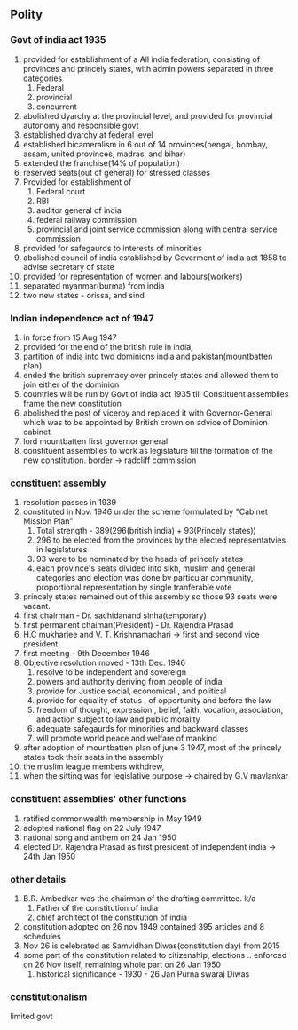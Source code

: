 ## Polity
### Govt of india act 1935
1. provided for establishment of a All india federation, consisting of provinces and princely states, with admin powers separated in three categories 
	1. Federal
	2. provincial
	3. concurrent
2. abolished dyarchy at the provincial level, and provided for provincial autonomy and responsible govt
3. established dyarchy at federal level
4. established bicameralism in 6 out of 14 provinces(bengal, bombay, assam, united provinces, madras, and bihar)
5. extended the franchise(14% of population)
6. reserved seats(out of general) for stressed classes
7. Provided for establishment of 
	1. Federal court
	2. RBI
	3. auditor general of india
	4. federal railway commission
	5. provincial and joint service commission along with central service commission
8. provided for safegaurds to interests of minorities
9. abolished council of india established by Goverment of india act 1858 to advise secretary of state
10. provided for representation of women and labours(workers)
11. separated myanmar(burma) from india
12. two new states - orissa, and sind

### Indian independence act of 1947
1. in force from 15 Aug 1947
2. provided for the end of the british rule in india,
3. partition of india into two dominions india and pakistan(mountbatten plan)
4. ended the british supremacy over princely states and allowed them to join either of the dominion
5. countries will be run by Govt of india act 1935 till Constituent assemblies frame the new constitution
6. abolished the post of viceroy and replaced it with Governor-General which was to be appointed by British crown on advice of Dominion cabinet
7. lord mountbatten first governor general
8. constituent assemblies to work as legislature till the formation of the new constitution.
border -> radcliff commission
### constituent assembly
1. resolution passes in 1939
2. constituted in Nov. 1946 under the scheme formulated by "Cabinet Mission Plan"
	1. Total strength - 389(296(british india) + 93(Princely states))
	2. 296 to be elected from the provinces by the elected representatvies in legislatures
	3. 93 were to be nominated by the heads of princely states
	4. each province's seats divided into sikh, muslim and general categories and election was done by particular community, proportional representation by single tranferable vote
3. princely states remained out of this assembly so those 93 seats were vacant.
4. first chairman - Dr. sachidanand sinha(temporary)
5. first permanent chaiman(President) - Dr. Rajendra Prasad
6. H.C mukharjee and V. T. Krishnamachari -> first and second vice president
7. first meeting - 9th December 1946
8. Objective resolution moved - 13th Dec. 1946
	1. resolve to be independent and sovereign
	2. powers and authority deriving from people of india
	3. provide for Justice social, economical , and political
	4. provide for equality of status , of opportunity and before the law
	5. freedom of thought, expression , belief, faith, vocation, association, and action subject to law and public morality
	6. adequate safegaurds for minorities and backward classes
	7. will promote world peace and welfare of mankind
9. after adoption of mountbatten plan of june 3 1947, most of the princely states took their seats in the assembly
10. the muslim league members withdrew, 
11. when the sitting was for legislative purpose -> chaired by G.V mavlankar
### constituent assemblies' other functions
1. ratified commonwealth membership in May 1949
2. adopted national flag on 22 July 1947
3. national song and anthem on 24 Jan 1950
4. elected Dr. Rajendra Prasad as first president of independent india -> 24th Jan 1950
### other details
1. B.R. Ambedkar was the chairman of the drafting committee. k/a
	1. Father of the constitution of india
	2. chief architect of the constitution of india
2. constitution adopted on 26 nov 1949 contained 395 articles and 8 schedules
3. Nov 26 is celebrated as Samvidhan Diwas(constitution day) from 2015
4. some part of the constitution related to citizenship, elections .. enforced on 26 Nov itself, remaining whole part on 26 Jan 1950
	1. historical significance - 1930 - 26 Jan Purna swaraj Diwas
### constitutionalism 
limited govt
